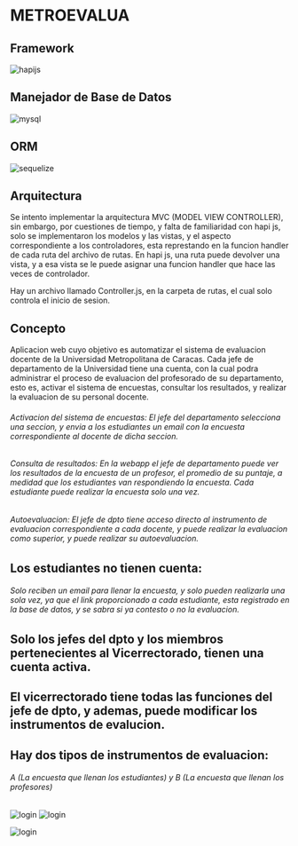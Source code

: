 # METROEVALUA

## Framework
![hapijs](https://camo.githubusercontent.com/16f4a37b7e2086b6e44dcb0cdfaf9e41f5738278/68747470733a2f2f7261772e6769746875622e636f6d2f686170696a732f686170692f6d61737465722f696d616765732f686170692e706e67)

## Manejador de Base de Datos

![mysql](https://upload.wikimedia.org/wikipedia/en/thumb/6/62/MySQL.svg/1200px-MySQL.svg.png)


## ORM

![sequelize](https://i.blogs.es/91493f/sequelize/650_1200.png)

## Arquitectura

Se intento implementar la arquitectura MVC (MODEL VIEW CONTROLLER), sin embargo, por cuestiones de tiempo, y falta de familiaridad con hapi js, solo se implementaron los modelos y las vistas, y el aspecto correspondiente a los controladores, esta represtando en la funcion handler de cada ruta del archivo de rutas. En hapi js, una ruta puede devolver una vista, y a esa vista se le puede asignar una funcion handler que hace las veces de controlador. 

Hay un archivo llamado Controller.js, en la carpeta de rutas, el cual solo controla el inicio de sesion.

## Concepto

Aplicacion web cuyo objetivo es automatizar el sistema de evaluacion docente de la Universidad Metropolitana de Caracas. 
Cada jefe de departamento de la Universidad tiene una cuenta, con la cual podra administrar el proceso de evaluacion del profesorado de su departamento, esto es, activar el sistema de encuestas, consultar los resultados, y realizar la evaluacion de su personal docente.


###### Activacion del sistema de encuestas: El jefe del departamento selecciona una seccion, y envia a los estudiantes un email con la encuesta correspondiente al docente de dicha seccion.

###### Consulta de resultados: En la webapp el jefe de departamento puede ver los resultados de la encuesta de un profesor, el promedio de su puntaje, a medidad que los estudiantes van respondiendo la encuesta. Cada estudiante puede realizar la encuesta solo una vez.

###### Autoevaluacion: El jefe de dpto tiene acceso directo al instrumento de evaluacion correspondiente a cada docente, y puede realizar la evaluacion como superior, y puede realizar su autoevaluacion.

## Los estudiantes no tienen cuenta:
###### Solo reciben un email para llenar la encuesta, y solo pueden realizarla una sola vez, ya que el link proporcionado a cada estudiante, esta registrado en la base de datos, y se sabra si ya contesto o no la evaluacion.

## Solo los jefes del dpto y los miembros pertenecientes al Vicerrectorado, tienen una cuenta activa.

## El vicerrectorado tiene todas las funciones del jefe de dpto, y ademas, puede modificar los instrumentos de evalucion.

## Hay dos tipos de instrumentos de evaluacion:

###### A (La encuesta que llenan los estudiantes) y B (La encuesta que llenan los profesores) 
![login](https://loveforwriting674.files.wordpress.com/2017/07/metroevalua-encuesta-completa.png)
![login](https://loveforwriting674.files.wordpress.com/2017/07/metro-evalua-encuesta.png)


![login](https://loveforwriting674.files.wordpress.com/2017/07/metroevalua-login.png)

